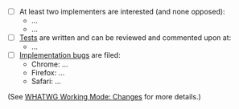 <!--
Thank you for contributing to the Compatibility Standard! Please describe the change you are making and complete the checklist below if your change is not editorial.
-->

- [ ] At least two implementers are interested (and none opposed):
   * …
   * …
- [ ] [Tests](https://github.com/web-platform-tests/wpt) are written and can be reviewed and commented upon at:
   * …
- [ ] [Implementation bugs](https://github.com/whatwg/meta/blob/master/MAINTAINERS.md#handling-pull-requests) are filed:
   * Chrome: …
   * Firefox: …
   * Safari: …

(See [WHATWG Working Mode: Changes](https://whatwg.org/working-mode#changes) for more details.)
